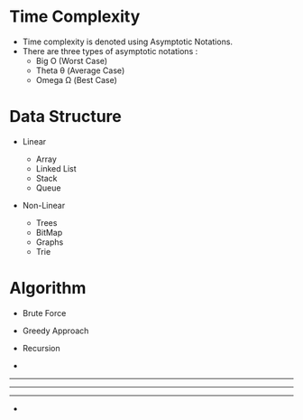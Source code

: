 # Time Complexity

+ Time complexity is denoted using Asymptotic Notations.
+ There are three types of asymptotic notations :
  * Big O (Worst Case)
  * Theta θ (Average Case)
  * Omega Ω (Best Case)

# Data Structure
+ Linear
  * Array
  * Linked List
  * Stack
  * Queue

+ Non-Linear
  * Trees
  * BitMap
  * Graphs
  * Trie

# Algorithm
  * Brute Force
  * Greedy Approach
  * Recursion
  


  *
 ***
*****
 ***
  *